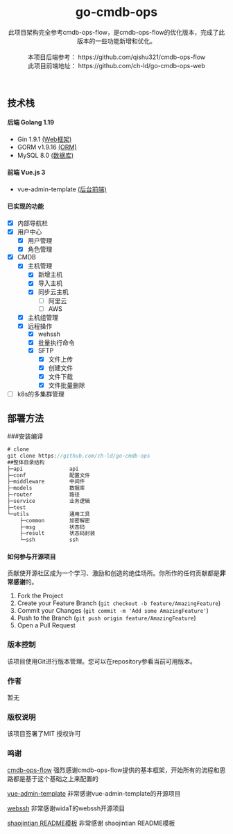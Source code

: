 

  <h1 align="center">go-cmdb-ops</h1>
  <p align="center">
 此项目架构完全参考cmdb-ops-flow，是cmdb-ops-flow的优化版本，完成了此版本的一些功能新增和优化。
    <br />
     <br />
    本项目后端参考： https://github.com/qishu321/cmdb-ops-flow
	<br />
	此项目前端地址： https://github.com/ch-ld/go-cmdb-ops-web

  </p>
    <br />

## 技术栈 

#### 后端 Golang 1.19

- Gin 1.9.1             [(Web框架)](https://gin-gonic.com/zh-cn/)
- GORM v1.9.16     [(ORM)](https://gorm.io/zh_CN/)
- MySQL 8.0             [(数据库)](https://www.mysql.com/)

#### 前端 Vue.js 3

- vue-admin-template                     [(后台前端)](http://panjiachen.github.io/vue-admin-template)

#### 已实现的功能
- [x] 内部导航栏
- [x] 用户中心
  - [x] 用户管理
  - [x] 角色管理
- [x] CMDB
  - [x] 主机管理
    - [x] 新增主机
    - [x] 导入主机
    - [x] 同步云主机
      - [ ] 阿里云
      - [ ] AWS
  - [x] 主机组管理
  - [x] 远程操作
    - [x] wehssh
    - [x] 批量执行命令
    - [x] SFTP
      - [x] 文件上传
      - [x] 创建文件
      - [x] 文件下载
      - [x] 文件批量删除
- [ ] k8s的多集群管理

## 部署方法

###安装编译

```go
# clone
git clone https://github.com/ch-ld/go-cmdb-ops
##整体目录结构
├─api               api
├─conf              配置文件
├─middleware        中间件
├─models            数据库
├─router            路径
├─service           业务逻辑
├─test
└─utils             通用工具
    ├─common        加密解密
    ├─msg           状态码
    ├─result        状态码封装
    └─ssh           ssh
```


#### 如何参与开源项目

贡献使开源社区成为一个学习、激励和创造的绝佳场所。你所作的任何贡献都是**非常感谢**的。


1. Fork the Project
2. Create your Feature Branch (`git checkout -b feature/AmazingFeature`)
3. Commit your Changes (`git commit -m 'Add some AmazingFeature'`)
4. Push to the Branch (`git push origin feature/AmazingFeature`)
5. Open a Pull Request

### 版本控制

该项目使用Git进行版本管理。您可以在repository参看当前可用版本。

### 作者

暂无


### 版权说明

该项目签署了MIT 授权许可

### 鸣谢

[cmdb-ops-flow](https://github.com/qishu321/cmdb-ops-flow) 强烈感谢cmdb-ops-flow提供的基本框架，开始所有的流程和思路都是基于这个基础之上来配置的

[vue-admin-template](http://panjiachen.github.io/vue-admin-template) 非常感谢vue-admin-template的开源项目

[webssh](https://github.com/widaT/webssh)               非常感谢widaT的webssh开源项目

[shaojintian README模板](https://github.com/shaojintian/Best_README_template)  非常感谢 shaojintian README模板

